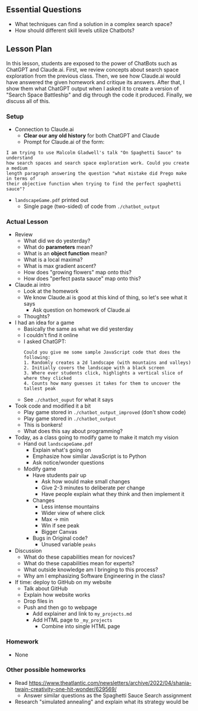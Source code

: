 ## Essential Questions

- What techniques can find a solution in a complex search space?
- How should different skill levels utilize Chatbots?

## Lesson Plan

In this lesson, students are exposed to the power of ChatBots such as ChatGPT
and Claude.ai. First, we review concepts about search space exploration from the
previous class. Then, we see how Claude.ai would have answered the given
homework and critique its answers. After that, I show them what ChatGPT output
when I asked it to create a version of "Search Space Battleship" and dig
through the code it produced. Finally, we discuss all of this.

### Setup

- Connection to Claude.ai
    - **Clear our any old history** for both ChatGPT and Claude
    - Prompt for Claude.ai of the form:
```
I am trying to use Malcolm Gladwell's talk "On Spaghetti Sauce" to understand
how search spaces and search space exploration work. Could you create a medium
length paragraph answering the question "what mistake did Prego make in terms of
their objective function when trying to find the perfect spaghetti sauce"?
```
- `landscapeGame.pdf` printed out
    - Single page (two-sided) of code from `./chatbot_output`

### Actual Lesson

- Review
    - What did we do yesterday?
    - What do **parameters** mean?
    - What is an **object function** mean?
    - What is a local maxima?
    - What is max gradient ascent?
    - How does "growing flowers" map onto this?
    - How does "perfect pasta sauce" map onto this?
- Claude.ai intro
    - Look at the homework
    - We know Claude.ai is good at this kind of thing, so let's see what it says
        - Ask question on homework of Claude.ai
    - Thoughts?
- I had an idea for a game
    - Basically the same as what we did yesterday
    - I couldn't find it online
    - I asked ChatGPT:
        ```
        Could you give me some sample JavaScript code that does the following:
        1. Randomly creates a 2d landscape (with mountains and valleys)
        2. Initially covers the landscape with a black screen
        3. Where ever students click, highlights a vertical slice of where they clicked
        4. Counts how many guesses it takes for them to uncover the tallest peak
        ```
    - See `./chatbot_ouput` for what it says
- Took code and modified it a bit
    - Play game stored in `./chatbot_output_improved` (don't show code)
    - Play game stored in `./chatbot_output`
    - This is bonkers!
    - What does this say about programming?
- Today, as a class going to modify game to make it match my vision
    - Hand out `landscapeGame.pdf`
        - Explain what's going on
        - Emphasize how similar JavaScript is to Python
        - Ask notice/wonder questions
    - Modify game
        - Have students pair up
            - Ask how would make small changes
            - Give 2-3 minutes to deliberate per change
            - Have people explain what they think and then implement it
        - Changes
            - Less intense mountains
            - Wider view of where click
            - Max -> min
            - Win if see peak
            - Bigger Canvas
        - Bugs in Original code?
            - Unused variable `peaks`
- Discussion
    - What do these capabilities mean for novices?
    - What do these capabilities mean for experts?
   - What outside knowledge am I bringing to this process?
    - Why am I emphasizing Software Engineering in the class?
- If time: deploy to GitHub on my website
    - Talk about GitHub
    - Explain how website works
    - Drop files in
    - Push and then go to webpage
        - Add explainer and link to `my_projects.md`
        - Add HTML page to `_my_projects`
            - Combine into single HTML page

### Homework

- None

### Other possible homeworks

- Read https://www.theatlantic.com/newsletters/archive/2022/04/shania-twain-creativity-one-hit-wonder/629569/
    - Answer similar questions as the Spaghetti Sauce Search assignment
- Research "simulated annealing" and explain what its strategy would be
